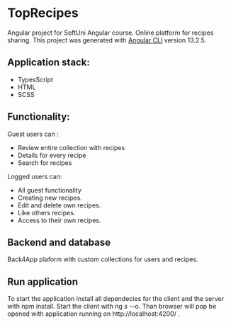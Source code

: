 # TopRecipes
Angular project for SoftUni Angular course.
Online platform for recipes sharing.
This project was generated with [Angular CLI](https://github.com/angular/angular-cli) version 13.2.5.
## Application stack:
 - TypesScript
 - HTML
 - SCSS
## Functionality:
Guest users can :
 - Review entire collection with recipes
 - Details for every recipe
 - Search for recipes


Logged users can:
- All guest functionality
- Creating new recipes.
- Edit and delete own recipes.
- Like others recipes.
- Access to their own recipes.

## Backend and database
Back4App plaform with custom collections for users and recipes.

## Run application
To start the application install all dependecies for the client and the server with npm install. Start the client with ng s --o. Than browser will pop be opened with application running on http://localhost:4200/ .
